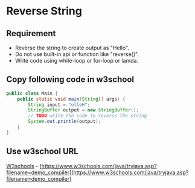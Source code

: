 # Reverse String

## Requirement

* Reverse the string to create output as "Hello".
* Do not use built-in api or function like "reverse()".
* Write code using while-loop or for-loop or lamda.

## Copy following code in w3school

```java
public class Main {
    public static void main(String[] args) {
        String input = "olleH";
        StringBuffer output = new StringBuffer();
        // TODO write the code to reverse the string
        System.out.println(output);
    }
}
```

## Use w3school URL

<a href="https://www.w3schools.com/java/tryjava.asp?filename=demo_compiler" target="_blank">W3schools</a> - [https://www.w3schools.com/java/tryjava.asp?filename=demo_compiler](https://www.w3schools.com/java/tryjava.asp?filename=demo_compiler)
